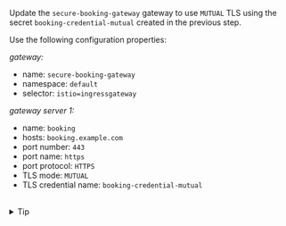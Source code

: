 Update the `secure-booking-gateway` gateway to use `MUTUAL` TLS using 
the secret `booking-credential-mutual` created in the previous step.

Use the following configuration properties:

*gateway:*
- name: `secure-booking-gateway`
- namespace: `default`
- selector: `istio=ingressgateway`

*gateway server 1:*
- name: `booking`
- hosts: `booking.example.com`
- port number: `443`
- port name: `https`
- port protocol: `HTTPS`
- TLS mode: `MUTUAL`
- TLS credential name: `booking-credential-mutual`

<br>
<details><summary>Tip</summary>

```plain
apiVersion: networking.istio.io/v1alpha3
kind: Gateway
metadata:
  name: secure-booking-gateway
spec:
  selector:
    istio: ingressgateway
  servers:
  - port:
      number: 443
      name: https
      protocol: HTTPS
    tls:
      mode: // TODO
      credentialName: // TODO
    hosts:
    - booking.example.com
```{{copy}}
</details>


<br>
<details><summary>Solution</summary>

```plain
apiVersion: networking.istio.io/v1alpha3
kind: Gateway
metadata:
  name: secure-booking-gateway
spec:
  selector:
    istio: ingressgateway
  servers:
  - port:
      number: 443
      name: https
      protocol: HTTPS
    tls:
      mode: MUTUAL
      credentialName: booking-credential-mutual
    hosts:
    - booking.example.com
```{{copy}}
</details>
